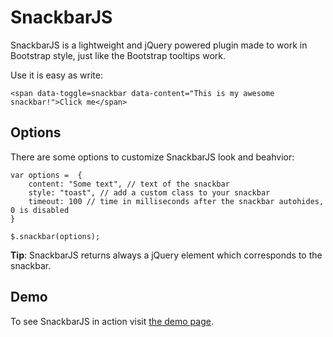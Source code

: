 # SnackbarJS

SnackbarJS is a lightweight and jQuery powered plugin made to work in Bootstrap style, just like the Bootstrap tooltips work.

Use it is easy as write:

    <span data-toggle=snackbar data-content="This is my awesome snackbar!">Click me</span>

## Options

There are some options to customize SnackbarJS look and beahvior:

    var options =  {
        content: "Some text", // text of the snackbar
        style: "toast", // add a custom class to your snackbar
        timeout: 100 // time in milliseconds after the snackbar autohides, 0 is disabled
    }

    $.snackbar(options);

**Tip**: SnackbarJS returns always a jQuery element which corresponds to the snackbar.

## Demo

To see SnackbarJS in action visit [the demo page](http://fezvrasta.github.io/snackbarjs/).
